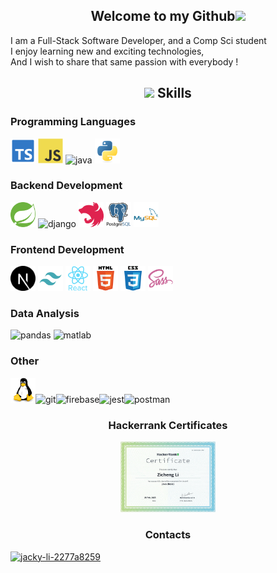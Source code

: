 <h2 style="text-align: center;">Welcome to my Github<img src="https://media.giphy.com/media/hvRJCLFzcasrR4ia7z/giphy.gif" width="35"></h2>

<p style="text-aling:center">
I am a Full-Stack Software Developer, and a Comp Sci student
<br>
I enjoy learning new and exciting technologies, 
<br>
And I wish to share that same passion with everybody !
</p>

## <p style="text-align: center"><img style="text-align:center;" src="https://media2.giphy.com/media/QssGEmpkyEOhBCb7e1/giphy.gif?cid=ecf05e47a0n3gi1bfqntqmob8g9aid1oyj2wr3ds3mg700bl&rid=giphy.gif" width ="25"><b> Skills</b>

<h3>Programming Languages</h3>
<p>
<img width="40" src="typescript.svg">
<img src="https://raw.githubusercontent.com/devicons/devicon/master/icons/javascript/javascript-original.svg"
        alt="javascript" width="40" height="40" />
<img src="https://raw.gitkvhubusercontent.com/devicons/devicon/master/icons/java/java-original.svg" alt="java"
        width="40" height="40" />
<img src="https://raw.githubusercontent.com/devicons/devicon/master/icons/python/python-original.svg" alt="python"
        width="40" height="40" />
<p>
<h3>Backend Development</h3>
<p>
<img width="40" src="spring.svg">
<img alt="django" height="40" src="https://cdn.worldvectorlogo.com/logos/django.svg" width="40"/>

<img alt="nestjs" height="40" src="https://raw.githubusercontent.com/devicons/devicon/master/icons/nestjs/nestjs-plain.svg" width="40"/>
<img alt="postgresql" height="40" src="https://raw.githubusercontent.com/devicons/devicon/master/icons/postgresql/postgresql-original-wordmark.svg" width="40"/>
<img alt="mysql" height="40" src="https://raw.githubusercontent.com/devicons/devicon/master/icons/mysql/mysql-original-wordmark.svg" width="40"/>
<p>
<h3>Frontend Development</h3>
<p>

<img src="nextjs.svg" width="40">
<img width="40" src="tailwind.svg">
<img src="https://raw.githubusercontent.com/devicons/devicon/master/icons/react/react-original-wordmark.svg"
        alt="react" width="40" height="40" />
<img src="https://raw.githubusercontent.com/devicons/devicon/master/icons/html5/html5-original-wordmark.svg"
        alt="html5" width="40" height="40" />
<img src="https://raw.githubusercontent.com/devicons/devicon/master/icons/css3/css3-original-wordmark.svg"
        alt="css3" width="40" height="40" />
<img src="https://raw.githubusercontent.com/devicons/devicon/master/icons/sass/sass-original.svg" alt="sass"
        width="40" height="40" />
<imgsrc="./nextjs.svg" width="50" height="50">
<p>
<h3>Data Analysis</h3>
<p>

<img alt="pandas" height="50" src="https://miro.medium.com/max/481/1*n_ms1q5YoHAQXXUIfeADKQ.png" width="100"/>
<img alt="matlab" height="40" src="https://upload.wikimedia.org/wikipedia/commons/thumb/8/84/Matplotlib_icon.svg/1024px-Matplotlib_icon.svg.png" width="40"/>
<p></p>
<h3>Other</h3>

<p>

<img src="https://raw.githubusercontent.com/devicons/devicon/master/icons/linux/linux-original.svg" alt="linux"
width="40" height="40" /><img src="https://www.vectorlogo.zone/logos/git-scm/git-scm-icon.svg" alt="git" width="40" height="40" /><img alt="firebase" height="40" src="https://www.vectorlogo.zone/logos/firebase/firebase-icon.svg" width="40"/><img alt="jest" height="40" src="https://www.vectorlogo.zone/logos/jestjsio/jestjsio-icon.svg" width="40"/><img alt="postman" height="40" src="https://www.vectorlogo.zone/logos/getpostman/getpostman-icon.svg" width="40"/>

<p>

</p>

<p align="left" >
</p>

<h3 style="text-align: center;" class="title4"> Hackerrank Certificates </h3>
<p style="text-align: center;"> <img style="text-align: center;" width="30%"
        src="java_basic.png">
</p>

<h3 style="text-align: center;" class="title5">Contacts</h3>
<p align="left">
<a href="https://linkedin.com/in/jacky-li-2277a8259" target="blank"><img src="https://img.icons8.com/fluency/512/linkedin.png" alt="jacky-li-2277a8259" height="40" width="40" /></a>
</p>
